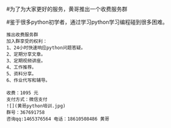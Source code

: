 #为了为大家更好的服务，黄哥推出一个收费服务群

#鉴于很多python初学者，通过学习python学习编程碰到很多困难。

    推出收费服务群
    加入群享受的权利：
    1、24小时快速响应python问题答疑。
    2、定期分享文章。
    3、定期视频讲座。
    4、工作推荐。
    5、资料分享。
    6、作业代写和辅导。

    收费：1095 元  
    支付方式：微信支付
    ![](黄哥python培训.jpg)
    群号：367691758
    咨询qq:1465376564 电话：18610508486 黄哥
